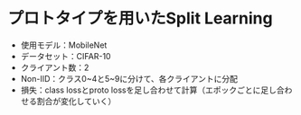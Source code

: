 # プロトタイプを用いたSplit Learning
- 使用モデル：MobileNet
- データセット：CIFAR-10
- クライアント数：2
- Non-IID：クラス0~4と5~9に分けて、各クライアントに分配
- 損失：class lossとproto lossを足し合わせて計算（エポックごとに足し合わせる割合が変化していく）